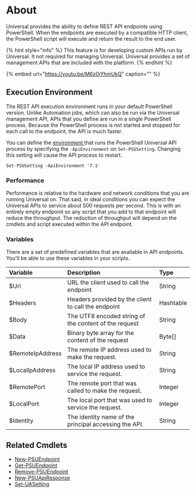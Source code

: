 # About

Universal provides the ability to define REST API endpoints using PowerShell. When the endpoints are executed by a compatible HTTP client, the PowerShell script will execute and return the result to the end user.

{% hint style="info" %}
This feature is for developing custom APIs run by Universal. It not required for managing Universal. Universal provides a set of management APIs that are included with the platform.
{% endhint %}

{% embed url="https://youtu.be/M6z0iYhmUkQ" caption="" %}

## Execution Environment

The REST API execution environment runs in your default PowerShell version. Unlike Automation jobs, which can also be run via the Universal management API, APIs that you define are run in a single PowerShell process. Because the PowerShell process is not started and stopped for each call to the endpoint, the API is much faster.

You can define the [environment ](../config/environments.md)that runs the PowerShell Universal API process by specifying the `-ApiEnvironment` on `Set-PSUSetting`. Changing this setting will cause the API process to restart.

```text
Set-PSUSetting -ApiEnvironment '7.1'
```

### Performance

Performance is relative to the hardware and network conditions that you are running Universal on. That said, in ideal conditions you can expect the Universal APIs to service about 500 requests per second. This is with an entirely empty endpoint so any script that you add to that endpoint will reduce the throughput. The reduction of throughput will depend on the cmdlets and script executed within the API endpoint.

### Variables

There are a set of predefined variables that are available in API endpoints. You'll be able to use these variables in your scripts.

| Variable | Description | Type |
| :--- | :--- | :--- |
| $Url | URL the client used to call the endpoint | String |
| $Headers | Headers provided by the client to call the endpoint | Hashtable |
| $Body | The UTF8 encoded string of the content of the request | String |
| $Data | Binary byte array for the content of the request | Byte\[\] |
| $RemoteIpAddress | The remote IP address used to make the request. | String |
| $LocalIpAddress | The local IP address used to service the request. | String |
| $RemotePort | The remote port that was called to make the request. | Integer |
| $LocalPort | The local port that was used to service the request. | Integer |
| $Identity | The identity name of the principal accessing the API. | String |

## Related Cmdlets

* [New-PSUEndpoint](https://github.com/ironmansoftware/universal-docs/blob/master/cmdlets/Universal/New-PSUEndpoint.md)
* [Get-PSUEndpoint](https://github.com/ironmansoftware/universal-docs/blob/master/cmdlets/Universal/Get-PSUEndpoint.md)
* [Remove-PSUEndpoint](https://github.com/ironmansoftware/universal-docs/blob/master/cmdlets/Universal/Remove-PSUEndpoint.md)
* [New-PSUApiResponse](https://github.com/ironmansoftware/universal-docs/blob/master/cmdlets/Universal/New-PSUApiResponse.md)
* [Set-UASetting](https://github.com/ironmansoftware/universal-docs/blob/master/cmdlets/Universal/Set-UASetting.md)

